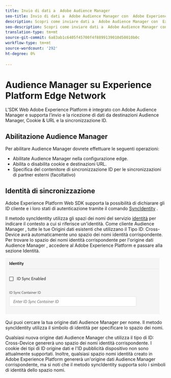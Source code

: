 ```yaml
---
title: Invio di dati a  Adobe Audience Manager
seo-title: Invio di dati a  Adobe Audience Manager con  Adobe Experience Platform Web SDK
description: Scopri come inviare dati a  Adobe Audience Manager con  Experience Platform Web SDK
seo-description: Scopri come inviare dati a  Adobe Audience Manager con  Experience Platform Web SDK
translation-type: tm+mt
source-git-commit: 6a83ab1c6405f45700f4f8899139010d50010b0c
workflow-type: tm+mt
source-wordcount: '292'
ht-degree: 0%

---
```



#  Audience Manager su Experience Platform Edge Network 

L’SDK Web  Adobe Experience Platform è integrato con  Adobe Audience Manager e supporta l’invio e la ricezione di dati da  destinazioni Audience Manager, Cookie &amp; URL e la sincronizzazione ID.

## Abilitazione  Audience Manager

Per abilitare  Audience Manager dovrete effettuare le seguenti operazioni:

- Abilitate  Audience Manager nella configurazione [](../../fundamentals/edge-configuration.md)edge.
- Abilita o disabilita cookie e destinazioni URL.
- Specifica del contenitore di sincronizzazione ID per le sincronizzazioni di partner esterni (facoltativo)

## Identità di sincronizzazione

 Adobe Experience Platform Web SDK supporta la possibilità di dichiarare gli ID cliente e i loro stati di autenticazione tramite il comando [SyncIdentity](../../fundamentals/identity.md) .

Il metodo syncIdentity utilizza gli spazi dei nomi del servizio [identità](../../../identity/../identity-service/namespaces.md) per indicare il contesto a cui si riferisce un&#39;identità. Come cliente Audience Manager , tutte le tue Origini dati esistenti che utilizzano il Tipo ID: Cross-Device avrà automaticamente uno spazio dei nomi identità corrispondente. Per trovare lo spazio dei nomi identità corrispondente per l&#39;origine dati Audience Manager , accedere al Adobe Experience Platform  e passare alla sezione Identità.

![Visualizzazione dell’interfaccia utente Spazi dei nomi](../../../assets/edge_configuration_identity.png)

Qui puoi cercare la tua origine dati Audience Manager  per nome. Il metodo syncIdentity utilizza il simbolo di identità per specificare lo spazio dei nomi.

Qualsiasi nuova origine dati Audience Manager  che utilizza il tipo di ID: Cross-Device genererà uno spazio dei nomi identità corrispondente. I cookie dei tipi di ID origine dati e l&#39;ID pubblicità dispositivo non sono attualmente supportati. Inoltre, qualsiasi spazio nomi identità creato in  Adobe Experience Platform genererà un&#39;origine dati Audience Manager  corrispondente, ma si noti che il metodo syncIdentity supporta solo i simboli di identità dello spazio nomi.
